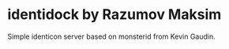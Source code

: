 identidock by Razumov Maksim
==========
Simple identicon server based on monsterid from Kevin Gaudin.